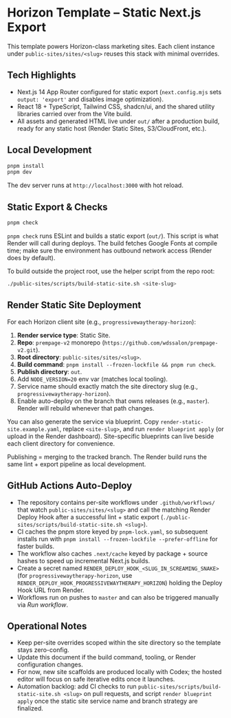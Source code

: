 # Horizon Template – Static Next.js Export

This template powers Horizon-class marketing sites. Each client instance under `public-sites/sites/<slug>` reuses this stack with minimal overrides.

## Tech Highlights
- Next.js 14 App Router configured for static export (`next.config.mjs` sets `output: 'export'` and disables image optimization).
- React 18 + TypeScript, Tailwind CSS, shadcn/ui, and the shared utility libraries carried over from the Vite build.
- All assets and generated HTML live under `out/` after a production build, ready for any static host (Render Static Sites, S3/CloudFront, etc.).

## Local Development
```bash
pnpm install
pnpm dev
```

The dev server runs at `http://localhost:3000` with hot reload.

## Static Export & Checks
```bash
pnpm check
```

`pnpm check` runs ESLint and builds a static export (`out/`). This script is what Render will call during deploys. The build fetches Google Fonts at compile time; make sure the environment has outbound network access (Render does by default).

To build outside the project root, use the helper script from the repo root:
```bash
./public-sites/scripts/build-static-site.sh <site-slug>
```

## Render Static Site Deployment
For each Horizon client site (e.g., `progressivewaytherapy-horizon`):
1. **Render service type**: Static Site.
2. **Repo**: `prempage-v2` monorepo (`https://github.com/wdssalon/prempage-v2.git`).
3. **Root directory**: `public-sites/sites/<slug>`.
4. **Build command**: `pnpm install --frozen-lockfile && pnpm run check`.
5. **Publish directory**: `out`.
6. Add `NODE_VERSION=20` env var (matches local tooling).
7. Service name should exactly match the site directory slug (e.g., `progressivewaytherapy-horizon`).
8. Enable auto-deploy on the branch that owns releases (e.g., `master`). Render will rebuild whenever that path changes.

You can also generate the service via blueprint. Copy `render-static-site.example.yaml`, replace `<site-slug>`, and run `render blueprint apply` (or upload in the Render dashboard). Site-specific blueprints can live beside each client directory for convenience.

Publishing = merging to the tracked branch. The Render build runs the same lint + export pipeline as local development.

## GitHub Actions Auto-Deploy
- The repository contains per-site workflows under `.github/workflows/` that watch `public-sites/sites/<slug>` and call the matching Render Deploy Hook after a successful lint + static export (`./public-sites/scripts/build-static-site.sh <slug>`).
- CI caches the pnpm store keyed by `pnpm-lock.yaml`, so subsequent installs run with `pnpm install --frozen-lockfile --prefer-offline` for faster builds.
- The workflow also caches `.next/cache` keyed by package + source hashes to speed up incremental Next.js builds.
- Create a secret named `RENDER_DEPLOY_HOOK_<SLUG_IN_SCREAMING_SNAKE>` (for `progressivewaytherapy-horizon`, use `RENDER_DEPLOY_HOOK_PROGRESSIVEWAYTHERAPY_HORIZON`) holding the Deploy Hook URL from Render.
- Workflows run on pushes to `master` and can also be triggered manually via *Run workflow*.

## Operational Notes
- Keep per-site overrides scoped within the site directory so the template stays zero-config.
- Update this document if the build command, tooling, or Render configuration changes.
- For now, new site scaffolds are produced locally with Codex; the hosted editor will focus on safe iterative edits once it launches.
- Automation backlog: add CI checks to run `public-sites/scripts/build-static-site.sh <slug>` on pull requests, and script `render blueprint apply` once the static site service name and branch strategy are finalized.
